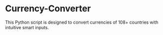 # Currency-Converter
This Python script is designed to convert currencies of 108+ countries with intuitive smart inputs.
